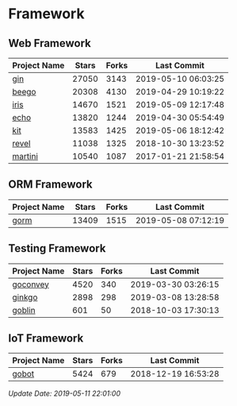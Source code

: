 # Framework

## Web Framework

| Project Name | Stars | Forks | Last Commit |
| ------------ | ----- | ----- | ----------- |
| [gin](https://github.com/gin-gonic/gin) | 27050 | 3143 | 2019-05-10 06:03:25 |
| [beego](https://github.com/astaxie/beego) | 20308 | 4130 | 2019-04-29 10:19:22 |
| [iris](https://github.com/kataras/iris) | 14670 | 1521 | 2019-05-09 12:17:48 |
| [echo](https://github.com/labstack/echo) | 13820 | 1244 | 2019-04-30 05:54:49 |
| [kit](https://github.com/go-kit/kit) | 13583 | 1425 | 2019-05-06 18:12:42 |
| [revel](https://github.com/revel/revel) | 11038 | 1325 | 2018-10-30 13:23:52 |
| [martini](https://github.com/go-martini/martini) | 10540 | 1087 | 2017-01-21 21:58:54 |

## ORM Framework

| Project Name | Stars | Forks | Last Commit |
| ------------ | ----- | ----- | ----------- |
| [gorm](https://github.com/jinzhu/gorm) | 13409 | 1515 | 2019-05-08 07:12:19 |

## Testing Framework

| Project Name | Stars | Forks | Last Commit |
| ------------ | ----- | ----- | ----------- |
| [goconvey](https://github.com/smartystreets/goconvey) | 4520 | 340 | 2019-03-30 03:26:15 |
| [ginkgo](https://github.com/onsi/ginkgo) | 2898 | 298 | 2019-03-08 13:28:58 |
| [goblin](https://github.com/franela/goblin) | 601 | 50 | 2018-10-03 17:30:13 |

## IoT Framework

| Project Name | Stars | Forks | Last Commit |
| ------------ | ----- | ----- | ----------- |
| [gobot](https://github.com/hybridgroup/gobot) | 5424 | 679 | 2018-12-19 16:53:28 |

*Update Date: 2019-05-11 22:01:00*
